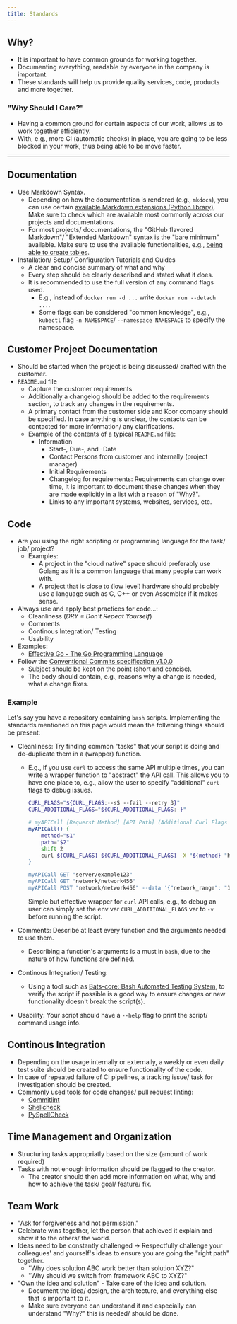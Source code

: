 ```yaml
---
title: Standards
---
```


## Why?

* It is important to have common grounds for working together.
* Documenting everything, readable by everyone in the company is important.
* These standards will help us provide quality services, code, products and more together.

### "Why Should I Care?"

* Having a common ground for certain aspects of our work, allows us to work together efficiently.
* With, e.g., more CI (automatic checks) in place, you are going to be less blocked in your work, thus being able to be move faster.

***

## Documentation

* Use Markdown Syntax.
    * Depending on how the documentation is rendered (e.g., `mkdocs`), you can use certain [available Markdown extensions (Python library)](https://python-markdown.github.io/extensions/). Make sure to check which are available most commonly across our projects and documentations.
    * For most projects/ documentations, the "GitHub flavored Markdown"/ "Extended Markdown" syntax is the "bare minimum" available. Make sure to use the available functionalities, e.g., [being able to create tables](https://www.markdownguide.org/extended-syntax/#tables).
* Installation/ Setup/ Configuration Tutorials and Guides
    * A clear and concise summary of what and why
    * Every step should be clearly described and stated what it does.
    * It is recommended to use the full version of any command flags used.
        * E.g., instead of `docker run -d ...` write `docker run --detach ...`.
        * Some flags can be considered "common knowledge", e.g., `kubectl` flag `-n NAMESPACE`/ `--namespace NAMESPACE` to specify the namespace.

## Customer Project Documentation

* Should be started when the project is being discussed/ drafted with the customer.
* `README.md` file
    * Capture the customer requirements
    * Additionally a changelog should be added to the requirements section, to track any changes in the requirements.
    * A primary contact from the customer side and Koor company should be specified. In case anything is unclear, the contacts can be contacted for more information/ any clarifications.
    * Example of the contents of a typical `README.md` file:
        * Information
            * Start-, Due-, and -Date
            * Contact Persons from customer and internally (project manager)
            * Initial Requirements
            * Changelog for requirements: Requirements can change over time, it is important to document these changes when they are made explicitly in a list with a reason of "Why?".
            * Links to any important systems, websites, services, etc.

## Code

* Are you using the right scripting or programming language for the task/ job/ project?
    * Examples:
        * A project in the "cloud native" space should preferably use Golang as it is a common language that many people can work with.
        * A project that is close to (low level) hardware should probably use a language such as C, C++ or even Assembler if it makes sense.
* Always use and apply best practices for code...:
    * Cleanliness (*DRY = Don't Repeat Yourself*)
    * Comments
    * Continous Integration/ Testing
    * Usability
* Examples:
    * [Effective Go - The Go Programming Language](https://go.dev/doc/effective_go)
* Follow the [Conventional Commits specification v1.0.0](https://www.conventionalcommits.org/en/v1.0.0/)
    * Subject should be kept on the point (short and concise).
    * The body should contain, e.g., reasons why a change is needed, what a change fixes.

### Example

Let's say you have a repository containing `bash` scripts. Implementing the standards mentioned on this page would mean the follwoing things should be present:

* Cleanliness: Try finding common "tasks" that your script is doing and de-duplicate them in a (wrapper) function.
    * E.g., if you use `curl` to access the same API multiple times, you can write a wrapper function to "abstract" the API call. This allows you to have one place to, e.g., allow the user to specify "additional" `curl` flags to debug issues.

        ```bash
        CURL_FLAGS="${CURL_FLAGS:--sS --fail --retry 3}"
        CURL_ADDITIONAL_FLAGS="${CURL_ADDITIONAL_FLAGS:-}"

        # myAPICall [Requerst Method] [API Path] (Additional Curl Flags ...)
        myAPICall() {
            method="$1"
            path="$2"
            shift 2
            curl ${CURL_FLAGS} ${CURL_ADDITIONAL_FLAGS} -X "${method} "https://example.com/api/$path" "${@}"
        }

        myAPICall GET "server/example123"
        myAPICall GET "network/network456"
        myAPICall POST "network/network456" --data '{"network_range": "192.168.0.1/24"}'
        ```

        Simple but effective wrapper for `curl` API calls, e.g., to debug an user can simply set the env var `CURL_ADDITIONAL_FLAGS` var to `-v` before running the script.

* Comments: Describe at least every function and the arguments needed to use them.
    * Describing a function's arguments is a must in `bash`, due to the nature of how functions are defined.
* Continous Integration/ Testing:
    * Using a tool such as [Bats-core: Bash Automated Testing System](https://github.com/bats-core/bats-core), to verify the script if possible is a good way to ensure changes or new functionality doesn't break the script(s).
* Usability: Your script should have a `--help` flag to print the script/ command usage info.

## Continous Integration

* Depending on the usage internally or externally, a weekly or even daily test suite should be created to ensure functionality of the code.
* In case of repeated failure of CI pipelines, a tracking issue/ task for investigation should be created.
* Commonly used tools for code changes/ pull request linting:
    * [Commitlint](https://commitlint.js.org/)
    * [Shellcheck](https://www.shellcheck.net/)
    * [PySpellCheck](https://github.com/barrust/pyspellchecker)

## Time Management and Organization

* Structuring tasks appropriatly based on the size (amount of work required)
* Tasks with not enough information should be flagged to the creator.
    * The creator should then add more information on what, why and how to achieve the task/ goal/ feature/ fix.

## Team Work

* "Ask for forgiveness and not permission."
* Celebrate wins together, let the person that achieved it explain and show it to the others/ the world.
* Ideas need to be constantly challenged -> Respectfully challenge your colleagues' and yourself's ideas to ensure you are going the "right path" together.
    * "Why does solution ABC work better than solution XYZ?"
    * "Why should we switch from framework ABC to XYZ?"
* "Own the idea and solution" - Take care of the idea and solution.
    * Document the idea/ design, the architecture, and everything else that is important to it.
    * Make sure everyone can understand it and especially can understand "Why?" this is needed/ should be done.
